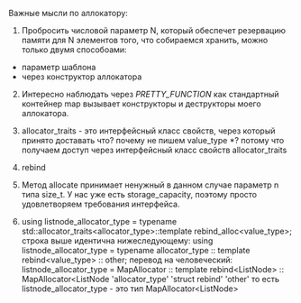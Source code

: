 Важные мысли по аллокатору:
1. Пробросить числовой параметр N, который обеспечет резервацию памяти для N элементов того, что собираемся хранить, можно только двумя способоами:
 - параметр шаблона
 - через конструктор аллокатора

2. Интересно наблюдать через _PRETTY_FUNCTION_ как стандартный контейнер map вызывает конструкторы и деструкторы моего аллокатора.

3. allocator_traits - это интерфейсный класс свойств, через который принято доставать что?
почему не пишем value_type *? потому что получаем доступ через интерфейсный класс свойств allocator_traits
4. rebind

5. Метод allocate принимает ненужный в данном случае параметр n типа size_t. У нас уже есть storage_capacity, поэтому просто удовлетворяем требования интерфейса.

6. 	using listnode_allocator_type = typename std::allocator_traits<allocator_type>::template rebind_alloc<value_type>;
	строка выше идентична нижеследующему:
	using listnode_allocator_type = typename allocator_type :: template rebind<value_type>     ::          other;
	перевод на человеческий:
	      listnode_allocator_type =        MapAllocator     :: template rebind<ListNode<int>>  ::   MapAllocator<ListNode<int>
	        						       'allocator_type'          'struct rebind'                        'other'
	то есть listnode_allocator_type - это тип MapAllocator<ListNode<int>>
